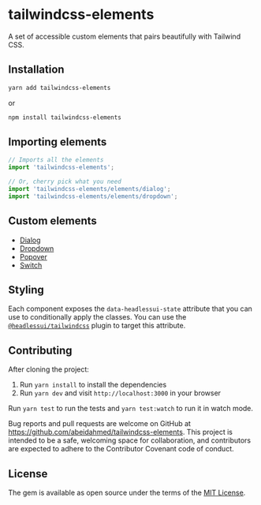 # tailwindcss-elements

A set of accessible custom elements that pairs beautifully with Tailwind CSS.

## Installation

```bash
yarn add tailwindcss-elements
```

or

```bash
npm install tailwindcss-elements
```

## Importing elements

```js
// Imports all the elements
import 'tailwindcss-elements';

// Or, cherry pick what you need
import 'tailwindcss-elements/elements/dialog';
import 'tailwindcss-elements/elements/dropdown';
```

## Custom elements

- [Dialog](./packages/core/src/elements/dialog/README.md)
- [Dropdown](./packages/core/src/elements/dropdown/README.md)
- [Popover](./packages/core/src/elements/popover/README.md)
- [Switch](./packages/core/src/elements/switch/README.md)

## Styling

Each component exposes the `data-headlessui-state` attribute that you can use to conditionally apply the classes. You
can use the [`@headlessui/tailwindcss`](https://github.com/tailwindlabs/headlessui/tree/main/packages/%40headlessui-tailwindcss)
plugin to target this attribute.

## Contributing

After cloning the project:

1. Run `yarn install` to install the dependencies
2. Run `yarn dev` and visit `http://localhost:3000` in your browser

Run `yarn test` to run the tests and `yarn test:watch` to run it in watch mode.

Bug reports and pull requests are welcome on GitHub at https://github.com/abeidahmed/tailwindcss-elements.
This project is intended to be a safe, welcoming space for collaboration, and contributors are expected to adhere to
the Contributor Covenant code of conduct.

## License

The gem is available as open source under the terms of the [MIT License](https://opensource.org/licenses/MIT).
